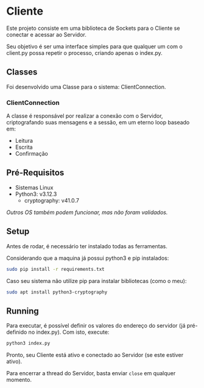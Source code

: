 # Cliente

Este projeto consiste em uma biblioteca de Sockets para o Cliente se conectar e acessar ao Servidor.

Seu objetivo é ser uma interface simples para que qualquer um com o client.py possa repetir o processo, criando apenas o index.py.

## Classes 

Foi desenvolvido uma Classe para o sistema: ClientConnection.

### ClientConnection

A classe é responsável por realizar a conexão com o Servidor, criptografando suas mensagens e a sessão, em um eterno loop baseado em:

 - Leitura
 - Escrita
 - Confirmação

## Pré-Requisitos
 
 - Sistemas Linux
 - Python3: v3.12.3
    - cryptography: v41.0.7

*Outros OS também podem funcionar, mas não foram validados.*

## Setup

Antes de rodar, é necessário ter instalado todas as ferramentas.

Considerando que a maquina já possui python3 e pip instalados:

```bash
sudo pip install -r requirements.txt
```

Caso seu sistema não utilize pip para instalar bibliotecas (como o meu):

```bash
sudo apt install python3-cryptography
```

## Running

Para executar, é possível definir os valores do endereço do servidor (já pré-definido no index.py). Com isto, execute:

```bash
python3 index.py
```

Pronto, seu Cliente está ativo e conectado ao Servidor (se este estiver ativo).

Para encerrar a thread do Servidor, basta enviar `close` em qualquer momento.
